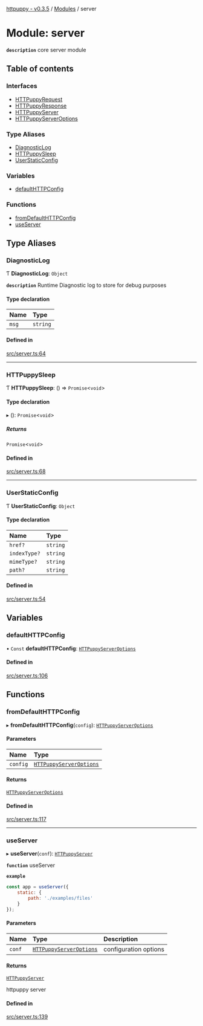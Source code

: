 [httpuppy - v0.3.5](../README.md) / [Modules](../modules.md) / server

# Module: server

**`description`** core server module

## Table of contents

### Interfaces

- [HTTPuppyRequest](../interfaces/server.HTTPuppyRequest.md)
- [HTTPuppyResponse](../interfaces/server.HTTPuppyResponse.md)
- [HTTPuppyServer](../interfaces/server.HTTPuppyServer.md)
- [HTTPuppyServerOptions](../interfaces/server.HTTPuppyServerOptions.md)

### Type Aliases

- [DiagnosticLog](server.md#diagnosticlog)
- [HTTPuppySleep](server.md#httpuppysleep)
- [UserStaticConfig](server.md#userstaticconfig)

### Variables

- [defaultHTTPConfig](server.md#defaulthttpconfig)

### Functions

- [fromDefaultHTTPConfig](server.md#fromdefaulthttpconfig)
- [useServer](server.md#useserver)

## Type Aliases

### DiagnosticLog

Ƭ **DiagnosticLog**: `Object`

**`description`** Runtime Diagnostic log to store for debug purposes

#### Type declaration

| Name | Type |
| :------ | :------ |
| `msg` | `string` |

#### Defined in

[src/server.ts:64](https://github.com/abschill/httpuppy/blob/637af1b/src/server.ts#L64)

___

### HTTPuppySleep

Ƭ **HTTPuppySleep**: () => `Promise`<`void`\>

#### Type declaration

▸ (): `Promise`<`void`\>

##### Returns

`Promise`<`void`\>

#### Defined in

[src/server.ts:68](https://github.com/abschill/httpuppy/blob/637af1b/src/server.ts#L68)

___

### UserStaticConfig

Ƭ **UserStaticConfig**: `Object`

#### Type declaration

| Name | Type |
| :------ | :------ |
| `href?` | `string` |
| `indexType?` | `string` |
| `mimeType?` | `string` |
| `path?` | `string` |

#### Defined in

[src/server.ts:54](https://github.com/abschill/httpuppy/blob/637af1b/src/server.ts#L54)

## Variables

### defaultHTTPConfig

• `Const` **defaultHTTPConfig**: [`HTTPuppyServerOptions`](../interfaces/server.HTTPuppyServerOptions.md)

#### Defined in

[src/server.ts:106](https://github.com/abschill/httpuppy/blob/637af1b/src/server.ts#L106)

## Functions

### fromDefaultHTTPConfig

▸ **fromDefaultHTTPConfig**(`config`): [`HTTPuppyServerOptions`](../interfaces/server.HTTPuppyServerOptions.md)

#### Parameters

| Name | Type |
| :------ | :------ |
| `config` | [`HTTPuppyServerOptions`](../interfaces/server.HTTPuppyServerOptions.md) |

#### Returns

[`HTTPuppyServerOptions`](../interfaces/server.HTTPuppyServerOptions.md)

#### Defined in

[src/server.ts:117](https://github.com/abschill/httpuppy/blob/637af1b/src/server.ts#L117)

___

### useServer

▸ **useServer**(`conf`): [`HTTPuppyServer`](../interfaces/server.HTTPuppyServer.md)

**`function`** useServer

**`example`**
```javascript
const app = useServer({
	static: {
		path: './examples/files'
	}
});
```

#### Parameters

| Name | Type | Description |
| :------ | :------ | :------ |
| `conf` | [`HTTPuppyServerOptions`](../interfaces/server.HTTPuppyServerOptions.md) | configuration options |

#### Returns

[`HTTPuppyServer`](../interfaces/server.HTTPuppyServer.md)

httpuppy server

#### Defined in

[src/server.ts:139](https://github.com/abschill/httpuppy/blob/637af1b/src/server.ts#L139)

